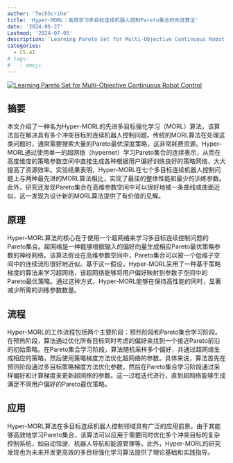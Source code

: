 ```yaml
---
author: 'TechScribe'
title: 'Hyper-MORL：高效学习多目标连续机器人控制Pareto集合的先进算法'
date: '2024-06-27'
Lastmod: '2024-07-05'
description: 'Learning Pareto Set for Multi-Objective Continuous Robot Control'
categories:
  - CS.AI
# tags:
#   - emoji
---
```


[![Learning Pareto Set for Multi-Objective Continuous Robot Control](https://arxiv-research-1301205113.cos.ap-guangzhou.myqcloud.com/images/2406.18924v1.pdf_0.jpg)](https://arxiv.org/abs/2406.18924v1)

## 摘要

本文介绍了一种名为Hyper-MORL的先进多目标强化学习（MORL）算法，该算法旨在解决具有多个冲突目标的连续机器人控制问题。传统的MORL算法在处理这类问题时，通常需要搜索大量的Pareto最优深度策略，这非常耗费资源。Hyper-MORL通过使用单一的超网络（hypernet）学习Pareto集合的连续表示，从而在高度维度的策略参数空间中直接生成各种根据用户偏好训练良好的策略网络，大大提高了资源效率。实验结果表明，Hyper-MORL在七个多目标连续机器人控制问题上与两种最先进的MORL算法相比，实现了最佳的整体性能和最少的训练参数。此外，研究还发现Pareto集合在高维参数空间中可以很好地被一条曲线或曲面近似，这一发现为设计新的MORL算法提供了有价值的见解。<!--more-->

## 原理

Hyper-MORL算法的核心在于使用一个超网络来学习多目标连续控制问题的Pareto集合。超网络是一种能够根据输入的偏好向量生成相应Pareto最优策略参数的神经网络。该算法假设在高维参数空间中，Pareto集合可以被一个低维子空间中的连续流形很好地近似。基于这一假设，Hyper-MORL采用了一种基于策略梯度的算法来学习超网络，该超网络能够将用户偏好映射到参数子空间中的Pareto最优策略。通过这种方式，Hyper-MORL能够在保持高性能的同时，显著减少所需的训练参数数量。

## 流程

Hyper-MORL的工作流程包括两个主要阶段：预热阶段和Pareto集合学习阶段。在预热阶段，算法通过优化所有目标同时考虑的偏好来找到一个接近Pareto前沿的初始策略。在Pareto集合学习阶段，算法随机采样多个偏好，并通过超网络生成相应的策略，然后使用策略梯度方法优化超网络的参数。具体来说，算法首先在预热阶段通过多目标策略梯度方法优化参数，然后在Pareto集合学习阶段通过采样偏好和计算梯度来更新超网络的参数。这一过程迭代进行，直到超网络能够生成满足不同用户偏好的Pareto最优策略。

## 应用

Hyper-MORL算法在多目标连续机器人控制领域具有广泛的应用前景。由于其能够高效地学习Pareto集合，该算法可以应用于需要同时优化多个冲突目标的复杂控制系统，如自动驾驶、机器人导航和能源管理等。此外，Hyper-MORL的研究发现也为未来开发更高效的多目标强化学习算法提供了理论基础和实践指导。